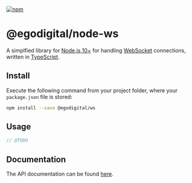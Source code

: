 [![npm](https://img.shields.io/npm/v/@egodigital/ws.svg)](https://www.npmjs.com/package/@egodigital/ws)

# @egodigital/node-ws

A simplfied library for [Node.js 10+](https://nodejs.org/docs/latest-v10.x/api/) for handling [WebSocket](https://en.wikipedia.org/wiki/WebSocket) connections, written in [TypeScript](https://www.typescriptlang.org/).

## Install

Execute the following command from your project folder, where your `package.json` file is stored:

```bash
npm install --save @egodigital/ws
```

## Usage

```typescript
// @TODO
```

## Documentation

The API documentation can be found [here](https://egodigital.github.io/ws/).
